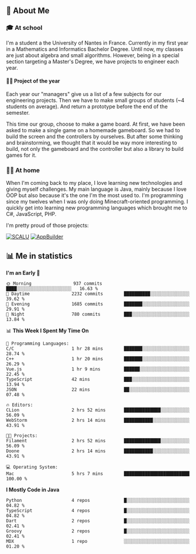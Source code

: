 ## 👀 About Me

### 🎓 At school

I'm a student a the University of Nantes in France. Currently in my first year in a Mathematics and Informatics Bachelor Degree. Until now, my classes are just about algebra and small algorithms. However, being in a special section targeting a Master's Degree, we have projects to engineer each year. 

#### 🔧🔬 Project of the year

Each year our "managers" give us a list of a few subjects for our engineering projects. Then we have to make small groups of students (~4 students on average). And return a prototype before the end of the semester.

This time our group, choose to make a game board. At first, we have been asked to make a single game on a homemade gameboard. So we had to build the screen and the controllers by ourselves. 
But after some thinking and brainstorming, we thought that it would be way more interesting to build, not only the gameboard and the controller but also a library to build games for it.

### 👨‍💻 At home

When I'm coming back to my place, I love learning new technologies and giving myself challenges. My main language is Java, mainly because I love OOP but also because it's the one I'm the most used to. I'm programming since my twelves when I was only doing Minecraft-oriented programming.  I quickly get into learning new programming languages which brought me to C#, JavaScript, PHP. 

I'm pretty proud of those projects:

[![SCALU](https://github-readme-stats.vercel.app/api/pin?username=renardfute&repo=SCALU)](https://github.com/renardfute/scalu)
[![AppBuilder](https://github-readme-stats.vercel.app/api/pin?username=pulsedev2&repo=AppBuilder)](https://github.com/pulsedev2/AppBuilder)

## 📊 Me in statistics
<!--START_SECTION:waka-->
**I'm an Early 🐤** 

```text
🌞 Morning                937 commits         ████░░░░░░░░░░░░░░░░░░░░░   16.63 % 
🌆 Daytime                2232 commits        ██████████░░░░░░░░░░░░░░░   39.62 % 
🌃 Evening                1685 commits        ███████░░░░░░░░░░░░░░░░░░   29.91 % 
🌙 Night                  780 commits         ███░░░░░░░░░░░░░░░░░░░░░░   13.84 % 
```


📊 **This Week I Spent My Time On** 

```text
💬 Programming Languages: 
C/C                      1 hr 28 mins        ███████░░░░░░░░░░░░░░░░░░   28.74 % 
C++                      1 hr 20 mins        ███████░░░░░░░░░░░░░░░░░░   26.29 % 
Vue.js                   1 hr 9 mins         ██████░░░░░░░░░░░░░░░░░░░   22.45 % 
TypeScript               42 mins             ███░░░░░░░░░░░░░░░░░░░░░░   13.94 % 
JSON                     22 mins             ██░░░░░░░░░░░░░░░░░░░░░░░   07.48 % 

🔥 Editors: 
CLion                    2 hrs 52 mins       ██████████████░░░░░░░░░░░   56.09 % 
WebStorm                 2 hrs 14 mins       ███████████░░░░░░░░░░░░░░   43.91 % 

🐱‍💻 Projects: 
Filament                 2 hrs 52 mins       ██████████████░░░░░░░░░░░   56.09 % 
Doone                    2 hrs 14 mins       ███████████░░░░░░░░░░░░░░   43.91 % 

💻 Operating System: 
Mac                      5 hrs 7 mins        █████████████████████████   100.00 % 
```

**I Mostly Code in Java** 

```text
Python                   4 repos             █░░░░░░░░░░░░░░░░░░░░░░░░   04.82 % 
TypeScript               4 repos             █░░░░░░░░░░░░░░░░░░░░░░░░   04.82 % 
Dart                     2 repos             █░░░░░░░░░░░░░░░░░░░░░░░░   02.41 % 
Groovy                   2 repos             █░░░░░░░░░░░░░░░░░░░░░░░░   02.41 % 
MDX                      1 repo              ░░░░░░░░░░░░░░░░░░░░░░░░░   01.20 % 
```




<!--END_SECTION:waka-->
